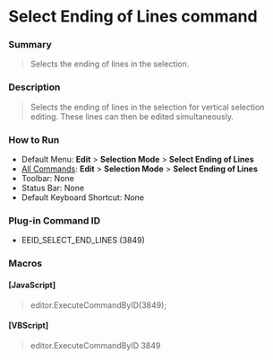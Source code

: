 # Select Ending of Lines command

### Summary

> Selects the ending of lines in the selection.

### Description

> Selects the ending of lines in the selection for vertical selection editing. These lines can then be edited simultaneously.

### How to Run

- Default Menu: **Edit** \> **Selection Mode**
\> **Select Ending of Lines**
- [All Commands](../tools/all_commands): **Edit** \> **Selection Mode**
\> **Select Ending of Lines**
- Toolbar: None
- Status Bar: None
- Default Keyboard Shortcut: None

### Plug-in Command ID

- EEID\_SELECT\_END\_LINES (3849)

### Macros

#### \[JavaScript\]

> editor.ExecuteCommandByID(3849);

#### \[VBScript\]

> editor.ExecuteCommandByID 3849